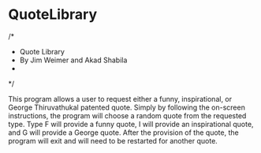 # QuoteLibrary

/*
 *  Quote Library
 *  By Jim Weimer and Akad Shabila
 *
 */
 
 This program allows a user to request either a funny, inspirational, or George Thiruvathukal patented quote. Simply by following the on-screen instructions, the program will choose a random quote from the requested type. Type F will provide a funny quote, I will provide an inspirational quote, and G will provide a George quote. After the provision of the quote, the program will exit and will need to be restarted for another quote.
